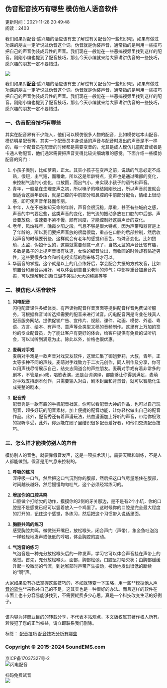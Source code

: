 ## 伪音配音技巧有哪些 模仿他人语音软件

更新时间：2021-11-28 20:49:48  
阅读：2403

我们如果对配音·感兴趣的话应该有去了解过有关配音的一些知识吧，如果有做过功课的朋友一定听说过伪音这个词。伪音就是伪装声音，通常指的是利用一些技巧把自己的声音伪装成异性的声音。我们现在一般能在一些恶搞视频里找到这样的配音。刚刚小编也提到了配音技巧，那么今天小编就来给大家讲讲伪音的一些技巧，感兴趣的朋友一定不要错过。

![](https://audio.soundems.com/1638102651437.jpeg)

我们如果对[**配音**](https://www.soundems.com)·感兴趣的话应该有去了解过有关配音的一些知识吧，如果有做过功课的朋友一定听说过伪音这个词。伪音就是伪装声音，通常指的是利用一些技巧把自己的声音伪装成异性的声音。我们现在一般能在一些恶搞视频里找到这样的配音。刚刚小编也提到了配音技巧，那么今天小编就来给大家讲讲伪音的一些技巧，感兴趣的朋友一定不要错过。

### 一、伪音配音技巧有哪些

其实在配音界有不少能人，他们可以模仿很多人物的配音，比如模仿赵本山配音、模仿明星配音等。其实一个配音员本身说话的声音与配音时发出的声音是不一样的，每一个配音员在配音的时候都是需要变音的，尤其是成人模仿儿童配音或者是卡通人物配音，他们通常需要把声音变得比较尖细幼稚的感觉。下面介绍一些模仿配音的窍门：

1. 小孩子类别，比如萝莉，正太。其实小孩子在变声之前，说话的气息必定不成熟，很短，出气短，而稚嫩，所以这是年龄特点，变声也是通过嘴部的变化，来控制气流的小变化，口放圆，而出气小，来实现小孩子的语气和声音。
2. 青年，一般是在生理变声之初，所以嗓子的喉结刚刚长出，所以声音前置就会很适合这类年龄段，就是口腔的中前部分和鼻腔的中前部分配合，情绪上很动感，即可使声音年轻而华丽。
3. 中年，人在不惑和知天命的年龄，声音会很沉稳，厚重，甚至有些城府之感，声音的中气要足些，这类声音的变化，把气流的振动多放在口腔的中后部，声音要放稳，语速要不紧不慢，颇有风度，才能控制好这类声音的变化。
4. 老年，风烛残年，晚霞夕阳之段。气息不够是很大特点，因为声带和器官是上了年龄的，所以我们要把声音放的很扁很扁，重点在口腔的后部控制，然后收起声音的时候要弱些，这样就会有老年的感觉和音色。特殊音变化，比如猥琐，太监，伪娘什么的，这类就需要创意一点了，当然太监的声音比较有趣，多数是鼻子的上提声音很有味道，女性的细音放出，而收回的时候却有贴近男性，这些要很多体会和听电视实际的剧来练习才可以。
5. 华丽音的掌握，这个就是以上的几点练好后，学会配合共振的方式发音，比如前置音和鼻音运用好，可以体会到童自荣老师的帅气；中部厚重音加鼻音共振，可以理解到江湖(江湖不笑生)大大的纯熟等等

### 二、模仿他人语音软件

1. **闪电配音**  
   闪电配音课件多媒体类、有声读物配音样音页面等提供配音样音免费试听服务，可根据样音试听选择需要的配音来进行试音。闪电配音网是专业在线真人配音服务网站，提供促销广告、宣传片、视频、课件、动画、模仿、外语、粤语、方言、绘本、有声书、童声等全类型文稿的音频制作。这里有上万加的签约的专业配音员，为了能让客户有更好的体会，给客户提供有免费的试听机会，可以试听到满意为止。除此以外，价格也很优惠。

2. **麦萌对手戏**  
   麦萌对手戏是一款声音对戏交友软件，这里汇集了御姐萝莉，大叔，青年，正太等多种不同的声线。麦萌对手戏致力于二次元创作，同人制作及分享，你可以用声线尽情展示自己，结交志同道合的声控朋友。麦萌对手戏有着非常多的剧本，不管是pia戏，唱歌表演，还是台词演绎，都能够让你得到满足，麦萌对手戏支持剧本创作，只需要输入对白，剧本封面和背景音，就可以智能化生成完整的剧本。

3. **配音秀**  
   配音秀是一款有趣的手机配音社区，你可以看配音大神的作品，也可以自己玩配音，超多好玩的配音素材，加上便捷的配音功能，让你轻松做出自己的配音作品。此外，配音秀还有着声漫玩法，热血漫画加上好听的声音，带给你极致的视听享受，此外，你远能在圈子里结识很多配音爱好者，和他们交流配音技巧。

### 三、怎么样才能模仿别人的声音

模仿别人的音色，就要靠假音发声，这是一项技术活儿，需要天赋和训练，不是人人都能做到。假音是用气息来控制的。

1. **呼吸的练习**  
   深呼吸一口气，然后把这口气沉到你的腹部，然后把这口气尽量憋住在腹部，时间越长越好，然后慢慢均匀吐气，这个必须经常练习的。

2. **增加你的口腔共鸣**  
   口腔做个打哈欠的动作，摸摸你的2侧的牙关那边，是不是有2个小坑，你的口腔是不是感觉已经可以竖着放入一个鸡蛋了。这时候你的口腔是完全最大程度的打开的，记住这个感觉，多练习，然后把这个习惯带入说话里面。

3. **胸腔共鸣的练习**  
   感受胸腔共鸣，微微张开嘴巴，放松喉头，闭合声门（声带），象金鱼吐泡泡一样轻轻地发声或低低的哼唱，体会胸腔的震动。

4. **气泡音的练习**  
   气泡音是一种充分放松喉头后的一种发声，学习它可以体会声音挂在声带上的感觉。首先，充分放松喉头、面部，胸部松弛，口腔呈打哈欠状；由胸部缓缓升起一股微弱的气流，到达喉部时声带产生振动，被动地发出很低的断续的“啊”声。

大家如果没有办法掌握这些技巧的，不如就转变一下策略，用一些**[模拟他人声音的软件](https://www.soundems.com/news/detail/14172.html)**来弥补自己的不足，这其实也是一种很好的办法。而且这样的软件在市面上也十分容易能够找到，不需要耗费多少心思，真是一个科技改变生活的好例子。

----

该内容为非商业目的的转载分享，不代表本站观点，本文版权属其著作权人所有。若侵犯了您的正当权益，请立即联系我们删除。

标签： [配音技巧](/news/tag_1131) [配音技巧分析有哪些](/news/tag_5001)

### Copyright © 2015-2024 SoundEMS.com  
京ICP备17037327号-2  
![闪电配音](Public/images/text_logo.png)  

扫码免费试音  
![](Public/images/c_weixin.svg)